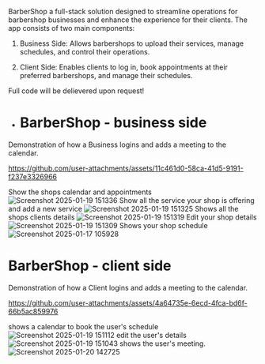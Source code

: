 BarberShop a full-stack solution designed to streamline operations for barbershop businesses and enhance the experience for their clients. The app consists of two main components:

1. Business Side: Allows barbershops to upload their services, manage schedules, and control their operations.

2. Client Side: Enables clients to log in, book appointments at their preferred barbershops, and manage their schedules.

Full code will be delievered upon request! 

- # BarberShop - business side

Demonstration of how a Business logins and adds a meeting to the calendar.

https://github.com/user-attachments/assets/11c461d0-58ca-41d5-9191-f237e3326966

Show the shops calendar and appointments
![Screenshot 2025-01-19 151336](https://github.com/user-attachments/assets/2f257bf6-93a2-42a2-a01a-ae4b20fd7e77)
Show all the service your shop is offering and add a new service
![Screenshot 2025-01-19 151325](https://github.com/user-attachments/assets/e58a0c77-b4dc-4619-9cf1-1cef07b7a07f)
Shows all the shops clients details
![Screenshot 2025-01-19 151319](https://github.com/user-attachments/assets/aef0371b-bbf4-4e08-9ab4-77cd142b9983)
Edit your shop details
![Screenshot 2025-01-19 151309](https://github.com/user-attachments/assets/ea5f8bce-5f0b-4f72-b4e9-d9777dbac526)
Shows your shop schedule
![Screenshot 2025-01-17 105928](https://github.com/user-attachments/assets/99f97b14-5092-4e78-9851-ce5ea82555e1)

# BarberShop - client side

Demonstration of how a Client logins and adds a meeting to the calendar.

https://github.com/user-attachments/assets/4a64735e-6ecd-4fca-bd6f-66b5ac859976

shows a calendar to book the user's schedule
![Screenshot 2025-01-19 151112](https://github.com/user-attachments/assets/f3e30392-0f85-4f64-a713-030502333b96)
edit the user's details
![Screenshot 2025-01-19 151043](https://github.com/user-attachments/assets/2a2e0e1f-c095-4b81-8bc3-03d78561a1cb)
shows the user's meeting.
![Screenshot 2025-01-20 142725](https://github.com/user-attachments/assets/d3c2e4e0-fb95-40bb-930c-e57386b58c9f)
